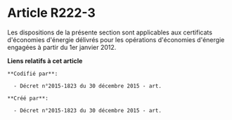 # Article R222-3

Les dispositions de la présente section sont applicables aux certificats d'économies d'énergie délivrés pour les opérations
d'économies d'énergie engagées à partir du 1er janvier 2012.

**Liens relatifs à cet article**

	**Codifié par**:

	  - Décret n°2015-1823 du 30 décembre 2015 - art.

	**Créé par**:

	  - Décret n°2015-1823 du 30 décembre 2015 - art.
